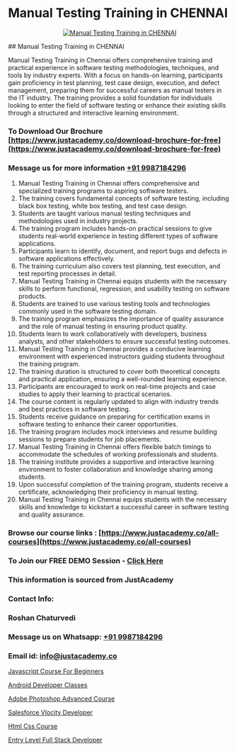 # Manual Testing Training in CHENNAI

<p align="center">
  <a href="https://justacademy.co/program-detail/software-testing">
    <img src="https://justacademy.co/storage2/program_images/1704700438.webp" alt="Manual Testing Training in CHENNAI">
  </a>
</p>
## Manual Testing Training in CHENNAI

Manual Testing Training in Chennai offers comprehensive training and practical experience in software testing methodologies, techniques, and tools by industry experts. With a focus on hands-on learning, participants gain proficiency in test planning, test case design, execution, and defect management, preparing them for successful careers as manual testers in the IT industry. The training provides a solid foundation for individuals looking to enter the field of software testing or enhance their existing skills through a structured and interactive learning environment.
### To Download Our Brochure [https://www.justacademy.co/download-brochure-for-free](https://www.justacademy.co/download-brochure-for-free)
### Message us for more information [+91 9987184296](https://api.whatsapp.com/send?phone=919987184296)
1) Manual Testing Training in Chennai offers comprehensive and specialized training programs to aspiring software testers.
2) The training covers fundamental concepts of software testing, including black box testing, white box testing, and test case design.
3) Students are taught various manual testing techniques and methodologies used in industry projects.
4) The training program includes hands-on practical sessions to give students real-world experience in testing different types of software applications.
5) Participants learn to identify, document, and report bugs and defects in software applications effectively.
6) The training curriculum also covers test planning, test execution, and test reporting processes in detail.
7) Manual Testing Training in Chennai equips students with the necessary skills to perform functional, regression, and usability testing on software products.
8) Students are trained to use various testing tools and technologies commonly used in the software testing domain.
9) The training program emphasizes the importance of quality assurance and the role of manual testing in ensuring product quality.
10) Students learn to work collaboratively with developers, business analysts, and other stakeholders to ensure successful testing outcomes.
11) Manual Testing Training in Chennai provides a conducive learning environment with experienced instructors guiding students throughout the training program.
12) The training duration is structured to cover both theoretical concepts and practical application, ensuring a well-rounded learning experience.
13) Participants are encouraged to work on real-time projects and case studies to apply their learning to practical scenarios.
14) The course content is regularly updated to align with industry trends and best practices in software testing.
15) Students receive guidance on preparing for certification exams in software testing to enhance their career opportunities.
16) The training program includes mock interviews and resume building sessions to prepare students for job placements.
17) Manual Testing Training in Chennai offers flexible batch timings to accommodate the schedules of working professionals and students.
18) The training institute provides a supportive and interactive learning environment to foster collaboration and knowledge sharing among students.
19) Upon successful completion of the training program, students receive a certificate, acknowledging their proficiency in manual testing.
20) Manual Testing Training in Chennai equips students with the necessary skills and knowledge to kickstart a successful career in software testing and quality assurance.

### Browse our course links : [https://www.justacademy.co/all-courses](https://www.justacademy.co/all-courses) 
### To Join our FREE DEMO Session - [Click Here](https://www.justacademy.co/register-for-course-demo)


### This information is sourced from JustAcademy
### Contact Info:
### Roshan Chaturvedi
### Message us on Whatsapp: [+91 9987184296](https://api.whatsapp.com/send?phone=919987184296)
### Email id: [info@justacademy.co](mailto:info@justacademy.co)
                
[Javascript Course For Beginners](https://www.linkedin.com/pulse/javascript-course-beginners-justacademy-mumbai-gjxfc?trackingId=C1cuUO7hMBBqQwxNGFoIcg%3D%3D&lipi=urn%3Ali%3Apage%3Ad_flagship3_showcase_admin%3Bwznj2UNcTieGGkSiw6VF5Q%3D%3D)

[Android Developer Classes](https://www.linkedin.com/pulse/android-developer-classes-justacademy-pune-pvyjc/)

[Adobe Photoshop Advanced Course](https://medium.com/@shivamja27/adobe-photoshop-advanced-course-926d3e872889)

[Salesforce Vlocity Developer](https://medium.com/@prempja40/salesforce-vlocity-developer-92b5c8df2f42)

[Html Css Course](https://justacademyin.github.io/justacademy/html-css-course)

[Entry Level Full Stack Developer](https://justacademyin.github.io/Articles/Entry-Level-Full-Stack-Developer)

